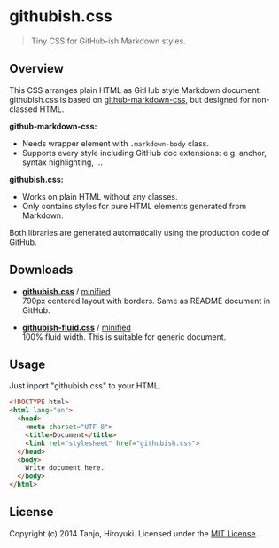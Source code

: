# githubish.css

> Tiny CSS for GitHub-ish Markdown styles.

## Overview
This CSS arranges plain HTML as GitHub style Markdown document.  
githubish.css is based on [github-markdown-css](https://github.com/sindresorhus/github-markdown-css), but designed for non-classed HTML.

**github-markdown-css:**
* Needs wrapper element with `.markdown-body` class.
* Supports every style including GitHub doc extensions: e.g. anchor, syntax highlighting, ...

**githubish.css:**
* Works on plain HTML without any classes.
* Only contains styles for pure HTML elements generated from Markdown.

Both libraries are generated automatically using the production code of GitHub.

## Downloads
* **[githubish.css](dist/githubish.css)** / [minified](dist/githubish.min.css)  
  790px centered layout with borders. Same as README document in GitHub.

* **[githubish-fluid.css](dist/githubish-fluid.css)** / [minified](dist/githubish-fluid.min.css)  
  100% fluid width. This is suitable for generic document.

## Usage
Just inport "githubish.css" to your HTML.

```html
<!DOCTYPE html>
<html lang="en">
  <head>
    <meta charset="UTF-8">
    <title>Document</title>
    <link rel="stylesheet" href="githubish.css">
  </head>
  <body>
    Write document here.
  </body>
</html>
```

## License
Copyright (c) 2014 Tanjo, Hiroyuki. Licensed under the [MIT License](LICENSE).

